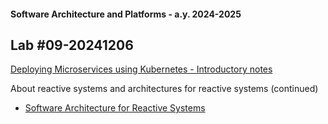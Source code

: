 #### Software Architecture and Platforms - a.y. 2024-2025

## Lab #09-20241206 

[Deploying Microservices using Kubernetes - Introductory notes](https://docs.google.com/document/d/1dDwqYZMRUKcvtVqUtXUkMqwqcEeiGgcTvzr9cXS9WF4/edit?usp=sharing)

About reactive systems and architectures for reactive systems (continued)
- [Software Architecture for Reactive Systems](https://docs.google.com/document/d/1gkQxAR74MoIX3w68hjjeLJs3o-uvLr8KXBFo2Z1Muig/edit?usp=sharing)

	